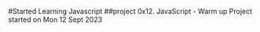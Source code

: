 #Started Learning Javascript
##project 0x12. JavaScript - Warm up
Project started on Mon 12 Sept 2023
